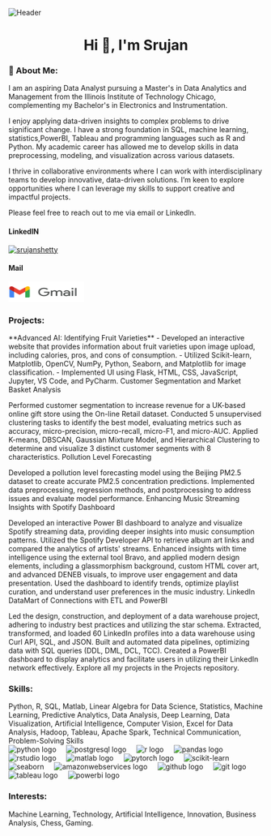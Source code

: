 <img src="![Online](https://github.com/user-attachments/assets/e14589f9-9105-4d61-b7a2-3923a7ffffa3)" alt="Header"/> <h1 align="center">Hi 👋, I'm Srujan</h1> <h3 align="left">🚀 About Me:</h3> <p>I am an aspiring Data Analyst pursuing a Master's in Data Analytics and Management from the Illinois Institute of Technology Chicago, complementing my Bachelor's in Electronics and Instrumentation.</p> <p>I enjoy applying data-driven insights to complex problems to drive significant change. I have a strong foundation in SQL, machine learning, statistics,PowerBI, Tableau and programming languages such as R and Python. My academic career has allowed me to develop skills in data preprocessing, modeling, and visualization across various datasets.</p> <p>I thrive in collaborative environments where I can work with interdisciplinary teams to develop innovative, data-driven solutions. I’m keen to explore opportunities where I can leverage my skills to support creative and impactful projects.</p>
Please feel free to reach out to me via email or LinkedIn.

<div class="container"> <div class="item"> <h4>LinkedIN</h4> <a href="https://linkedin.com/in/srujanshetty" target="_blank" style="margin-right: 30px;"><img src="https://raw.githubusercontent.com/rahuldkjain/github-profile-readme-generator/master/src/images/icons/Social/linked-in-alt.svg" alt="srujanshetty" height="20" width="20" /> </a> </div> <div class="item"> <h4>Mail</h4> <a href="mailto:srujansshettyofficial@gmail.com" target="_blank"> <img src="logo_gmail_lockup_default_1x_r5.png" alt="Gmail" height="40" width="150" /> </a> </div> </div> <h3 align="left">Projects:</h3> <p>**Advanced AI: Identifying Fruit Varieties** - Developed an interactive website that provides information about fruit varieties upon image upload, including calories, pros, and cons of consumption. - Utilized Scikit-learn, Matplotlib, OpenCV, NumPy, Python, Seaborn, and Matplotlib for image classification. - Implemented UI using Flask, HTML, CSS, JavaScript, Jupyter, VS Code, and PyCharm.
Customer Segmentation and Market Basket Analysis

Performed customer segmentation to increase revenue for a UK-based online gift store using the On-line Retail dataset.
Conducted 5 unsupervised clustering tasks to identify the best model, evaluating metrics such as accuracy, micro-precision, micro-recall, micro-F1, and micro-AUC.
Applied K-means, DBSCAN, Gaussian Mixture Model, and Hierarchical Clustering to determine and visualize 3 distinct customer segments with 8 characteristics.
Pollution Level Forecasting

Developed a pollution level forecasting model using the Beijing PM2.5 dataset to create accurate PM2.5 concentration predictions.
Implemented data preprocessing, regression methods, and postprocessing to address issues and evaluate model performance.
Enhancing Music Streaming Insights with Spotify Dashboard

Developed an interactive Power BI dashboard to analyze and visualize Spotify streaming data, providing deeper insights into music consumption patterns.
Utilized the Spotify Developer API to retrieve album art links and compared the analytics of artists' streams.
Enhanced insights with time intelligence using the external tool Bravo, and applied modern design elements, including a glassmorphism background, custom HTML cover art, and advanced DENEB visuals, to improve user engagement and data presentation.
Used the dashboard to identify trends, optimize playlist curation, and understand user preferences in the music industry.
LinkedIn DataMart of Connections with ETL and PowerBI

Led the design, construction, and deployment of a data warehouse project, adhering to industry best practices and utilizing the star schema.
Extracted, transformed, and loaded 60 LinkedIn profiles into a data warehouse using Curl API, SQL, and JSON.
Built and automated data pipelines, optimizing data with SQL queries (DDL, DML, DCL, TCC).
Created a PowerBI dashboard to display analytics and facilitate users in utilizing their LinkedIn network effectively.
Explore all my projects in the Projects repository.</p>

<h3 align="left">Skills:</h3>
Python, R, SQL, Matlab, Linear Algebra for Data Science, Statistics, Machine Learning, Predictive Analytics, Data Analysis, Deep Learning, Data Visualization, Artificial Intelligence, Computer Vision, Excel for Data Analysis, Hadoop, Tableau, Apache Spark, Technical Communication, Problem-Solving Skills

<div align="left"> <img src="https://cdn.jsdelivr.net/gh/devicons/devicon/icons/python/python-original.svg" height="40" alt="python logo" /> <img width="12" /> <img src="https://cdn.simpleicons.org/postgresql/4169E1" height="40" alt="postgresql logo" /> <img width="12" /> <img src="https://skillicons.dev/icons?i=r" height="40" alt="r logo" /> <img width="12" /> <img src="https://cdn.simpleicons.org/pandas/150458" height="40" alt="pandas logo" /> <img width="12" /> <img src="https://cdn.simpleicons.org/rstudio/75AADB" height="40" alt="rstudio logo" /> <img width="12" /> <img src="https://cdn.jsdelivr.net/gh/devicons/devicon/icons/matlab/matlab-original.svg" height="40" alt="matlab logo" /> <img width="12" /> <img src="https://skillicons.dev/icons?i=pytorch" height="40" alt="pytorch logo" /> <img width="12" /> <img src="https://upload.wikimedia.org/wikipedia/commons/0/05/Scikit_learn_logo_small.svg" height="40" width='40' alt="scikit-learn"/> <img width="12" /> <img src="https://seaborn.pydata.org/_images/logo-mark-lightbg.svg" height="40" width='40' alt="seaborn"/> <img width="12" /> <img src="https://skillicons.dev/icons?i=aws" height="40" alt="amazonwebservices logo" /> <img width="12" /> <img src="https://cdn.simpleicons.org/github/181717" height="40" alt="github logo" /> <img width="12" /> <img src="https://cdn.simpleicons.org/git/F05032" height="40" alt="git logo" /> <img width="12" /> <img src="https://cdn.simpleicons.org/tableau/00A3E0" height="40" alt="tableau logo" /> <img width="12" /> <img src="https://cdn.simpleicons.org/powerbi/F2C811" height="40" alt="powerbi logo" /> </div> <h3 align="left">Interests:</h3>
Machine Learning, Technology, Artificial Intelligence, Innovation, Business Analysis, Chess, Gaming.
